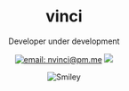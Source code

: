 <h1 align="center">vinci</h1>

<p align="center">Developer under development</p>
</a>

<div align="center">

[![email: nvinci@pm.me](https://img.shields.io/static/v1?label=&message=Email&color=8B89CC&labelColor=8B89CC&logoColor=FFF&style=for-the-badge&logo=protonmail)](mailto:nvinci@pm.me)
<img src="https://svgshare.com/i/_5F.svgF" />
</div>

<div align="center">
<img src="https://cdn.discordapp.com/attachments/856414301803642900/875486809218482216/smile.gif" alt="Smiley" align="center">
</div>
